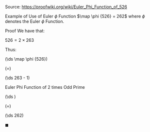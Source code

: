 # 

Source: https://proofwiki.org/wiki/Euler_Phi_Function_of_526

Example of Use of Euler $\phi$ Function
$\map \phi {526} = 262$
where $\phi$ denotes the Euler $\phi$ Function.


Proof
We have that:

$526 = 2 \times 263$

Thus:














\(\ds \map \phi {526}\)

\(=\)







\(\ds 263 - 1\)





Euler Phi Function of 2 times Odd Prime














\(\ds \)

\(=\)







\(\ds 262\)









$\blacksquare$






